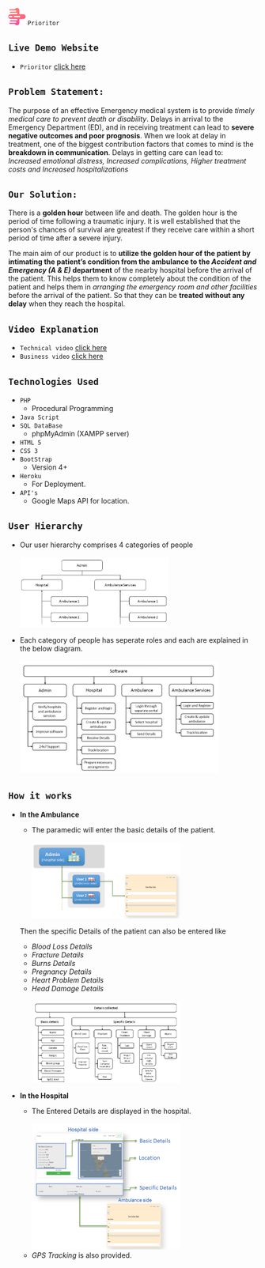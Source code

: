 <img src="assets/images/logo.png" alt="drawing" width="35"/> `Prioritor`

## `Live Demo Website`

- `Prioritor` [click here](https://prioritordemo.herokuapp.com/)

## `Problem Statement:`

The purpose of an effective Emergency medical system is to provide _timely medical care to prevent death or disability_.
Delays in arrival to the Emergency Department (ED), and in receiving treatment can lead to **severe negative outcomes and poor prognosis**.
When we look at delay in treatment, one of the biggest contribution factors that comes to mind is the **breakdown in communication**.
Delays in getting care can lead to: _Increased emotional distress, Increased complications, Higher treatment costs and Increased hospitalizations_

## `Our Solution:`

There is a **golden hour** between life and death.
The golden hour is the period of time following a traumatic injury.
It is well established that the person's chances of survival are greatest if they receive care within a short period of time after a severe injury.

The main aim of our product is to **utilize the golden hour of the patient by intimating the patient’s condition from the ambulance to the _Accident and Emergency (A & E)_ department** of the nearby hospital before the arrival of the patient.
This helps them to know completely about the condition of the patient and helps them in _arranging the emergency room and other facilities_ before the arrival of the patient.
So that they can be **treated without any delay** when they reach the hospital.

## `Video Explanation`

- `Technical video` [click here](https://youtu.be/MLfC4G1-AOU)
- `Business video` [click here](https://youtu.be/v9zFJvoWgDI)

## `Technologies Used`

- `PHP`
  - Procedural Programming
- `Java Script`
- `SQL DataBase`
  - phpMyAdmin (XAMPP server)
- `HTML 5`
- `CSS 3`
- `BootStrap`
  - Version 4+
- `Heroku`
  - For Deployment.
- `API's`
  - Google Maps API for location.

## `User Hierarchy`

- Our user hierarchy comprises 4 categories of people<br>
  <br><img src="assets/images/user-hierarchy.jpg" alt="drawing" width =300/>

- Each category of people has seperate roles and each are explained in the below diagram.<br>
  <br><img src="assets/images/user-roles.jpg" alt="drawing" width =400/>

## `How it works`

- **In the Ambulance**

  - The paramedic will enter the basic details of the patient.<br>
    <br><img src="assets/images/ambulance-side.PNG" alt="drawing" width =300/>

  Then the specific Details of the patient can also be entered like

  - _Blood Loss Details_
  - _Fracture Details_
  - _Burns Details_
  - _Pregnancy Details_
  - _Heart Problem Details_
  - _Head Damage Details_<br>
    <br><img src="assets/images/details-collected.jpg" alt="drawing" width =300/>

- **In the Hospital**
  - The Entered Details are displayed in the hospital.<br>
    <br><img src="assets/images/hospital-side.PNG" alt="drawing" width=300/>
  - _GPS Tracking_ is also provided.
